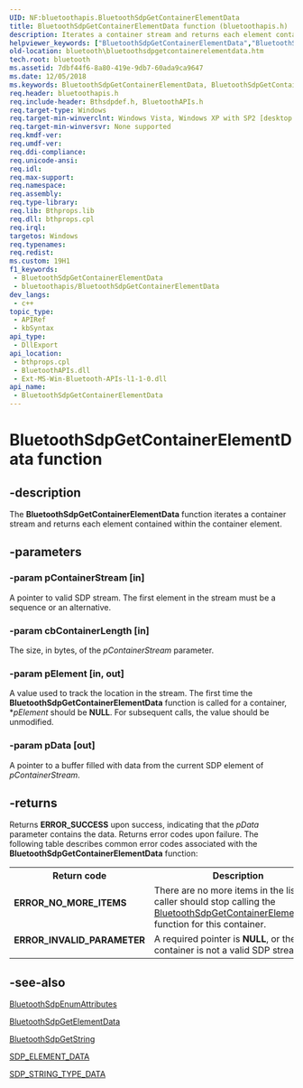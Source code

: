 ```yaml
---
UID: NF:bluetoothapis.BluetoothSdpGetContainerElementData
title: BluetoothSdpGetContainerElementData function (bluetoothapis.h)
description: Iterates a container stream and returns each element contained within the container element.
helpviewer_keywords: ["BluetoothSdpGetContainerElementData","BluetoothSdpGetContainerElementData function [Bluetooth]","bluetooth.bluetoothsdpgetcontainerelementdata","bluetoothapis/BluetoothSdpGetContainerElementData"]
old-location: bluetooth\bluetoothsdpgetcontainerelementdata.htm
tech.root: bluetooth
ms.assetid: 7dbf44f6-8a80-419e-9db7-60ada9ca9647
ms.date: 12/05/2018
ms.keywords: BluetoothSdpGetContainerElementData, BluetoothSdpGetContainerElementData function [Bluetooth], bluetooth.bluetoothsdpgetcontainerelementdata, bluetoothapis/BluetoothSdpGetContainerElementData
req.header: bluetoothapis.h
req.include-header: Bthsdpdef.h, BluetoothAPIs.h
req.target-type: Windows
req.target-min-winverclnt: Windows Vista, Windows XP with SP2 [desktop apps only]
req.target-min-winversvr: None supported
req.kmdf-ver: 
req.umdf-ver: 
req.ddi-compliance: 
req.unicode-ansi: 
req.idl: 
req.max-support: 
req.namespace: 
req.assembly: 
req.type-library: 
req.lib: Bthprops.lib
req.dll: bthprops.cpl
req.irql: 
targetos: Windows
req.typenames: 
req.redist: 
ms.custom: 19H1
f1_keywords:
 - BluetoothSdpGetContainerElementData
 - bluetoothapis/BluetoothSdpGetContainerElementData
dev_langs:
 - c++
topic_type:
 - APIRef
 - kbSyntax
api_type:
 - DllExport
api_location:
 - bthprops.cpl
 - BluetoothAPIs.dll
 - Ext-MS-Win-Bluetooth-APIs-l1-1-0.dll
api_name:
 - BluetoothSdpGetContainerElementData
---
```


# BluetoothSdpGetContainerElementData function


## -description

The <b>BluetoothSdpGetContainerElementData</b> function iterates a container stream and returns each element contained within the container element.

## -parameters

### -param pContainerStream [in]

A pointer to valid SDP stream. The first element in the stream must be a sequence
or an alternative.

### -param cbContainerLength [in]

The size, in bytes, of the <i>pContainerStream</i> parameter.

### -param pElement [in, out]

A value used to track the  location in the stream.  The first
          time the <b>BluetoothSdpGetContainerElementData</b> function is called for a  container, *<i>pElement</i> should be <b>NULL</b>.  For subsequent calls, the value should be
unmodified.

### -param pData [out]

A pointer to a buffer filled with data from  the
current SDP element of <i>pContainerStream</i>.

## -returns

Returns <b>ERROR_SUCCESS</b> upon success, indicating that the <i>pData</i> parameter contains the data. Returns error codes upon failure. The following table describes common error codes associated with the <b>BluetoothSdpGetContainerElementData</b> function:

<table>
<tr>
<th>Return code</th>
<th>Description</th>
</tr>
<tr>
<td width="40%">
<dl>
<dt><b>ERROR_NO_MORE_ITEMS</b></dt>
</dl>
</td>
<td width="60%">
There are no more items in the list. The caller should stop calling
the <a href="/windows/desktop/api/bluetoothapis/nf-bluetoothapis-bluetoothsdpgetcontainerelementdata">BluetoothSdpGetContainerElementData</a> function for this container.

</td>
</tr>
<tr>
<td width="40%">
<dl>
<dt><b>ERROR_INVALID_PARAMETER</b></dt>
</dl>
</td>
<td width="60%">
A required pointer is <b>NULL</b>, or the container is not a valid SDP
stream.

</td>
</tr>
</table>

## -see-also

<a href="/windows/desktop/api/bluetoothapis/nf-bluetoothapis-bluetoothsdpenumattributes">BluetoothSdpEnumAttributes</a>



<a href="/windows/desktop/api/bluetoothapis/nf-bluetoothapis-bluetoothsdpgetelementdata">BluetoothSdpGetElementData</a>



<a href="/windows/desktop/api/bluetoothapis/nf-bluetoothapis-bluetoothsdpgetstring">BluetoothSdpGetString</a>



<a href="/windows/desktop/api/bluetoothapis/ns-bluetoothapis-sdp_element_data">SDP_ELEMENT_DATA</a>



<a href="/windows/desktop/api/bluetoothapis/ns-bluetoothapis-sdp_string_type_data">SDP_STRING_TYPE_DATA</a>